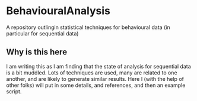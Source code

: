 BehaviouralAnalysis
===================

A repository outlingin statistical techniques for behavioural data (in particular for sequential data)


## Why is this here
I am writing this as I am finding that the state of analysis for sequential data is a bit muddled. Lots of techniques are used, many are related to one another, and are likely to generate similar results. Here I (with the help of other folks) will put in some details, and references, and then an example script.



